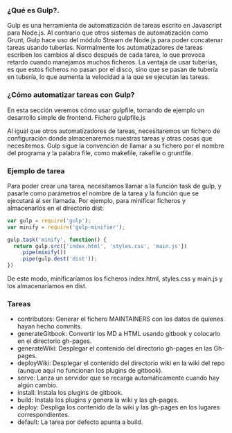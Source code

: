 ### ¿Qué es Gulp?.
Gulp es una herramienta de automatización de tareas escrito en Javascript para Node.js. Al contrario que otros sistemas de automatización como Grunt, Gulp hace uso del módulo Stream de Node.js para poder concatenar tareas usando tuberías. Normalmente los automatizadores de tareas escriben los cambios al disco después de cada tarea, lo que provoca retardo cuando manejamos muchos ficheros. La ventaja de usar tuberías, es que estos ficheros no pasan por el disco, sino que se pasan de tubería en tubería, lo que aumenta la velocidad a la que se ejecutan las tareas.
### ¿Cómo automatizar tareas con Gulp?
En esta sección veremos cómo usar gulpfile, tomando de ejemplo un desarrollo simple de frontend.
Fichero gulpfile.js

Al igual que otros automatizadores de tareas, necesitaremos un fichero de configuración donde almacenaremos nuestras tareas y otras cosas que necesitemos. Gulp sigue la convención de llamar a su fichero por el nombre del programa y la palabra file, como makefile, rakefile o gruntfile.
### Ejemplo de tarea
Para poder crear una tarea, necesitamos llamar a la función task de gulp, y pasarle como parámetros el nombre de la tarea y la función que se ejecutará al ser llamada. Por ejemplo, para minificar ficheros y almacenarlos en el directorio dist:
```javascript
var gulp = require('gulp');
var minify = require('gulp-minifier');

gulp.task('minify', function() {
  return gulp.src(['index.html', 'styles.css', 'main.js'])
    .pipe(minify())
    .pipe(gulp.dest('dist'));
})
```
De este modo, minificaríamos los ficheros index.html, styles.css y main.js y los almacenaríamos en dist.
### Tareas
- contributors: Generar el fichero MAINTAINERS con los datos de quienes hayan hecho commits.
- generateGitbook: Convertir los MD a HTML usando gitbook y colocarlo en el directorio gh-pages.
- generateWiki: Desplegar el contenido del directorio gh-pages en las Gh-pages.
- deployWiki: Desplegar el contenido del directorio wiki en la wiki del repo (aunque aquí no funcionan los plugins de gitbook).
- serve: Lanza un servidor que se recarga automáticamente cuando hay algún cambio.
- install: Instala los plugins de gitbook.
- build: Instala los plugins y genera la wiki y las gh-pages.
- deploy: Despliga los contenido de la wiki y las gh-pages en los lugares correspondientes.
- default: La tarea por defecto apunta a build.